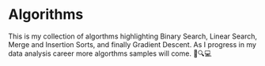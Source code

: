# Algorithms

This is my collection of algorthms highlighting Binary Search, Linear Search, Merge and Insertion Sorts, and finally Gradient Descent. As I progress in my
data analysis career more algorthms samples will come. 🤯🔍💻
